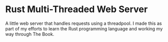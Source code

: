 # Rust Multi-Threaded Web Server

A little web server that handles requests using a threadpool. I made this as part of my efforts to learn the Rust programming language and working my way through The Book.
